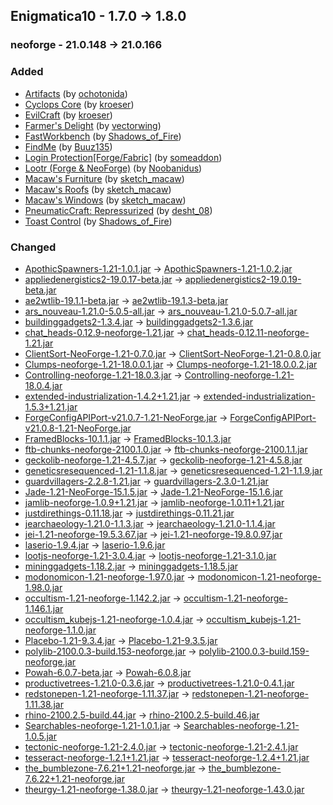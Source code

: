 ## Enigmatica10 - 1.7.0 -> 1.8.0

### neoforge - 21.0.148 -> 21.0.166

### Added

  * [Artifacts](https://www.curseforge.com/minecraft/mc-mods/artifacts) (by [ochotonida](https://www.curseforge.com/members/ochotonida/projects))
  * [Cyclops Core](https://www.curseforge.com/minecraft/mc-mods/cyclops-core) (by [kroeser](https://www.curseforge.com/members/kroeser/projects))
  * [EvilCraft](https://www.curseforge.com/minecraft/mc-mods/evilcraft) (by [kroeser](https://www.curseforge.com/members/kroeser/projects))
  * [Farmer's Delight](https://www.curseforge.com/minecraft/mc-mods/farmers-delight) (by [vectorwing](https://www.curseforge.com/members/vectorwing/projects))
  * [FastWorkbench](https://www.curseforge.com/minecraft/mc-mods/fastworkbench) (by [Shadows_of_Fire](https://www.curseforge.com/members/Shadows_of_Fire/projects))
  * [FindMe](https://www.curseforge.com/minecraft/mc-mods/findme) (by [Buuz135](https://www.curseforge.com/members/Buuz135/projects))
  * [Login Protection[Forge/Fabric]](https://www.curseforge.com/minecraft/mc-mods/login-protection) (by [someaddon](https://www.curseforge.com/members/someaddon/projects))
  * [Lootr (Forge & NeoForge)](https://www.curseforge.com/minecraft/mc-mods/lootr) (by [Noobanidus](https://www.curseforge.com/members/Noobanidus/projects))
  * [Macaw's Furniture](https://www.curseforge.com/minecraft/mc-mods/macaws-furniture) (by [sketch_macaw](https://www.curseforge.com/members/sketch_macaw/projects))
  * [Macaw's Roofs](https://www.curseforge.com/minecraft/mc-mods/macaws-roofs) (by [sketch_macaw](https://www.curseforge.com/members/sketch_macaw/projects))
  * [Macaw's Windows](https://www.curseforge.com/minecraft/mc-mods/macaws-windows) (by [sketch_macaw](https://www.curseforge.com/members/sketch_macaw/projects))
  * [PneumaticCraft: Repressurized](https://www.curseforge.com/minecraft/mc-mods/pneumaticcraft-repressurized) (by [desht_08](https://www.curseforge.com/members/desht_08/projects))
  * [Toast Control](https://www.curseforge.com/minecraft/mc-mods/toast-control) (by [Shadows_of_Fire](https://www.curseforge.com/members/Shadows_of_Fire/projects))

### Changed

  * [ApothicSpawners-1.21-1.0.1.jar](https://www.curseforge.com/minecraft/mc-mods/apothic-spawners/files/5516328) -> [ApothicSpawners-1.21-1.0.2.jar](https://www.curseforge.com/minecraft/mc-mods/apothic-spawners/files/5597619)
  * [appliedenergistics2-19.0.17-beta.jar](https://www.curseforge.com/minecraft/mc-mods/applied-energistics-2/files/5571535) -> [appliedenergistics2-19.0.19-beta.jar](https://www.curseforge.com/minecraft/mc-mods/applied-energistics-2/files/5593097)
  * [ae2wtlib-19.1.1-beta.jar](https://www.curseforge.com/minecraft/mc-mods/applied-energistics-2-wireless-terminals/files/5574380) -> [ae2wtlib-19.1.3-beta.jar](https://www.curseforge.com/minecraft/mc-mods/applied-energistics-2-wireless-terminals/files/5602260)
  * [ars_nouveau-1.21.0-5.0.5-all.jar](https://www.curseforge.com/minecraft/mc-mods/ars-nouveau/files/5582488) -> [ars_nouveau-1.21.0-5.0.7-all.jar](https://www.curseforge.com/minecraft/mc-mods/ars-nouveau/files/5606650)
  * [buildinggadgets2-1.3.4.jar](https://www.curseforge.com/minecraft/mc-mods/building-gadgets/files/5576316) -> [buildinggadgets2-1.3.6.jar](https://www.curseforge.com/minecraft/mc-mods/building-gadgets/files/5596474)
  * [chat_heads-0.12.9-neoforge-1.21.jar](https://www.curseforge.com/minecraft/mc-mods/chat-heads/files/5577387) -> [chat_heads-0.12.11-neoforge-1.21.jar](https://www.curseforge.com/minecraft/mc-mods/chat-heads/files/5605197)
  * [ClientSort-NeoForge-1.21-0.7.0.jar](https://www.curseforge.com/minecraft/mc-mods/clientsort/files/5515901) -> [ClientSort-NeoForge-1.21-0.8.0.jar](https://www.curseforge.com/minecraft/mc-mods/clientsort/files/5594672)
  * [Clumps-neoforge-1.21-18.0.0.1.jar](https://www.curseforge.com/minecraft/mc-mods/clumps/files/5430025) -> [Clumps-neoforge-1.21-18.0.0.2.jar](https://www.curseforge.com/minecraft/mc-mods/clumps/files/5600958)
  * [Controlling-neoforge-1.21-18.0.3.jar](https://www.curseforge.com/minecraft/mc-mods/controlling/files/5582556) -> [Controlling-neoforge-1.21-18.0.4.jar](https://www.curseforge.com/minecraft/mc-mods/controlling/files/5603226)
  * [extended-industrialization-1.4.2+1.21.jar](https://www.curseforge.com/minecraft/mc-mods/extended-industrialization/files/5581641) -> [extended-industrialization-1.5.3+1.21.jar](https://www.curseforge.com/minecraft/mc-mods/extended-industrialization/files/5604112)
  * [ForgeConfigAPIPort-v21.0.7-1.21-NeoForge.jar](https://www.curseforge.com/minecraft/mc-mods/forge-config-api-port-fabric/files/5577288) -> [ForgeConfigAPIPort-v21.0.8-1.21-NeoForge.jar](https://www.curseforge.com/minecraft/mc-mods/forge-config-api-port-fabric/files/5605613)
  * [FramedBlocks-10.1.1.jar](https://www.curseforge.com/minecraft/mc-mods/framedblocks/files/5575009) -> [FramedBlocks-10.1.3.jar](https://www.curseforge.com/minecraft/mc-mods/framedblocks/files/5597081)
  * [ftb-chunks-neoforge-2100.1.0.jar](https://www.curseforge.com/minecraft/mc-mods/ftb-chunks-forge/files/5448646) -> [ftb-chunks-neoforge-2100.1.1.jar](https://www.curseforge.com/minecraft/mc-mods/ftb-chunks-forge/files/5598952)
  * [geckolib-neoforge-1.21-4.5.7.jar](https://www.curseforge.com/minecraft/mc-mods/geckolib/files/5544221) -> [geckolib-neoforge-1.21-4.5.8.jar](https://www.curseforge.com/minecraft/mc-mods/geckolib/files/5605715)
  * [geneticsresequenced-1.21-1.1.8.jar](https://www.curseforge.com/minecraft/mc-mods/genetics-resequenced/files/5573523) -> [geneticsresequenced-1.21-1.1.9.jar](https://www.curseforge.com/minecraft/mc-mods/genetics-resequenced/files/5589641)
  * [guardvillagers-2.2.8-1.21.jar](https://www.curseforge.com/minecraft/mc-mods/guard-villagers/files/5552800) -> [guardvillagers-2.3.0-1.21.jar](https://www.curseforge.com/minecraft/mc-mods/guard-villagers/files/5605256)
  * [Jade-1.21-NeoForge-15.1.5.jar](https://www.curseforge.com/minecraft/mc-mods/jade/files/5572926) -> [Jade-1.21-NeoForge-15.1.6.jar](https://www.curseforge.com/minecraft/mc-mods/jade/files/5591256)
  * [jamlib-neoforge-1.0.9+1.21.jar](https://www.curseforge.com/minecraft/mc-mods/jamlib/files/5427400) -> [jamlib-neoforge-1.0.11+1.21.jar](https://www.curseforge.com/minecraft/mc-mods/jamlib/files/5599265)
  * [justdirethings-0.11.18.jar](https://www.curseforge.com/minecraft/mc-mods/just-dire-things/files/5573319) -> [justdirethings-0.11.21.jar](https://www.curseforge.com/minecraft/mc-mods/just-dire-things/files/5600558)
  * [jearchaeology-1.21.0-1.1.3.jar](https://www.curseforge.com/minecraft/mc-mods/just-enough-archaeology/files/5576916) -> [jearchaeology-1.21.0-1.1.4.jar](https://www.curseforge.com/minecraft/mc-mods/just-enough-archaeology/files/5593873)
  * [jei-1.21-neoforge-19.5.3.67.jar](https://www.curseforge.com/minecraft/mc-mods/jei/files/5583523) -> [jei-1.21-neoforge-19.8.0.97.jar](https://www.curseforge.com/minecraft/mc-mods/jei/files/5606861)
  * [laserio-1.9.4.jar](https://www.curseforge.com/minecraft/mc-mods/laserio/files/5576108) -> [laserio-1.9.6.jar](https://www.curseforge.com/minecraft/mc-mods/laserio/files/5600300)
  * [lootjs-neoforge-1.21-3.0.4.jar](https://www.curseforge.com/minecraft/mc-mods/lootjs/files/5564136) -> [lootjs-neoforge-1.21-3.1.0.jar](https://www.curseforge.com/minecraft/mc-mods/lootjs/files/5592581)
  * [mininggadgets-1.18.2.jar](https://www.curseforge.com/minecraft/mc-mods/mining-gadgets/files/5547584) -> [mininggadgets-1.18.5.jar](https://www.curseforge.com/minecraft/mc-mods/mining-gadgets/files/5600287)
  * [modonomicon-1.21-neoforge-1.97.0.jar](https://www.curseforge.com/minecraft/mc-mods/modonomicon/files/5583404) -> [modonomicon-1.21-neoforge-1.98.0.jar](https://www.curseforge.com/minecraft/mc-mods/modonomicon/files/5595871)
  * [occultism-1.21-neoforge-1.142.2.jar](https://www.curseforge.com/minecraft/mc-mods/occultism/files/5586585) -> [occultism-1.21-neoforge-1.146.1.jar](https://www.curseforge.com/minecraft/mc-mods/occultism/files/5607354)
  * [occultism_kubejs-1.21-neoforge-1.0.4.jar](https://www.curseforge.com/minecraft/mc-mods/occultism-kubejs/files/5558232) -> [occultism_kubejs-1.21-neoforge-1.1.0.jar](https://www.curseforge.com/minecraft/mc-mods/occultism-kubejs/files/5606766)
  * [Placebo-1.21-9.3.4.jar](https://www.curseforge.com/minecraft/mc-mods/placebo/files/5547234) -> [Placebo-1.21-9.3.5.jar](https://www.curseforge.com/minecraft/mc-mods/placebo/files/5597604)
  * [polylib-2100.0.3-build.153-neoforge.jar](https://www.curseforge.com/minecraft/mc-mods/polylib/files/5492142) -> [polylib-2100.0.3-build.159-neoforge.jar](https://www.curseforge.com/minecraft/mc-mods/polylib/files/5590874)
  * [Powah-6.0.7-beta.jar](https://www.curseforge.com/minecraft/mc-mods/powah-rearchitected/files/5585204) -> [Powah-6.0.8.jar](https://www.curseforge.com/minecraft/mc-mods/powah-rearchitected/files/5592161)
  * [productivetrees-1.21.0-0.3.6.jar](https://www.curseforge.com/minecraft/mc-mods/productivetrees/files/5573802) -> [productivetrees-1.21.0-0.4.1.jar](https://www.curseforge.com/minecraft/mc-mods/productivetrees/files/5594932)
  * [redstonepen-1.21-neoforge-1.11.37.jar](https://www.curseforge.com/minecraft/mc-mods/redstone-pen/files/5583949) -> [redstonepen-1.21-neoforge-1.11.38.jar](https://www.curseforge.com/minecraft/mc-mods/redstone-pen/files/5590908)
  * [rhino-2100.2.5-build.44.jar](https://www.curseforge.com/minecraft/mc-mods/rhino/files/5554415) -> [rhino-2100.2.5-build.46.jar](https://www.curseforge.com/minecraft/mc-mods/rhino/files/5589424)
  * [Searchables-neoforge-1.21-1.0.1.jar](https://www.curseforge.com/minecraft/mc-mods/searchables/files/5430128) -> [Searchables-neoforge-1.21-1.0.5.jar](https://www.curseforge.com/minecraft/mc-mods/searchables/files/5603160)
  * [tectonic-neoforge-1.21-2.4.0.jar](https://www.curseforge.com/minecraft/mc-mods/tectonic/files/5441624) -> [tectonic-neoforge-1.21-2.4.1.jar](https://www.curseforge.com/minecraft/mc-mods/tectonic/files/5603549)
  * [tesseract-neoforge-1.2.1+1.21.jar](https://www.curseforge.com/minecraft/mc-mods/tesseract-api-neoforge/files/5578424) -> [tesseract-neoforge-1.2.4+1.21.jar](https://www.curseforge.com/minecraft/mc-mods/tesseract-api-neoforge/files/5606748)
  * [the_bumblezone-7.6.21+1.21-neoforge.jar](https://www.curseforge.com/minecraft/mc-mods/the-bumblezone-forge/files/5582342) -> [the_bumblezone-7.6.22+1.21-neoforge.jar](https://www.curseforge.com/minecraft/mc-mods/the-bumblezone-forge/files/5603193)
  * [theurgy-1.21-neoforge-1.38.0.jar](https://www.curseforge.com/minecraft/mc-mods/theurgy/files/5586760) -> [theurgy-1.21-neoforge-1.43.0.jar](https://www.curseforge.com/minecraft/mc-mods/theurgy/files/5605484)

